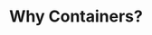 ---
id: "why-containers"
title: "1. Why Containers?"
description: "This section provides an introduction to containers, their architecture, and how they are used in modern software development."
weight: 1
banner: "images/image-1.png"
toc:
  [
    "experience-we-want-to-change",
    "new-ideas-and-concepts",
    "container-benefits",
    "history-of-application-deployments",
  ]
tags: [conatiners]
categories: [intermediate]
type: [introductory]
---